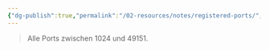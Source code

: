 ```yaml
---
{"dg-publish":true,"permalink":"/02-resources/notes/registered-ports/","tags":["netzwerk/ip/ipv4","netzwerk/protocol"],"noteIcon":"","updated":"2024-11-04T08:49:49.083+01:00"}
---
```


>Alle Ports zwischen 1024 und 49151.